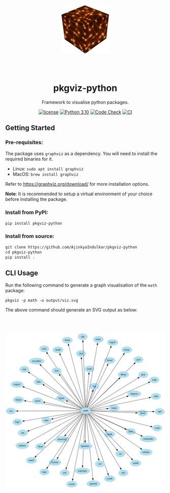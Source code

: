 <div align="center">

<img width="150px" src="https://raw.githubusercontent.com/AjinkyaIndulkar/pkgviz-python/main/assets/logo.png" alt="logo" style="padding-top:50px;padding-bottom:50px">

<h1> pkgviz-python </h1>

Framework to visualise python packages.

[![license](https://img.shields.io/badge/License-MIT-blue.svg)](https://github.com/AjinkyaIndulkar/pkgviz-python/dot/blob/main/LICENSE)
[![Python 3.10](https://img.shields.io/badge/python-3.10-blue.svg)](https://www.python.org/downloads/release/python-3106/)
[![Code Check](https://github.com/AjinkyaIndulkar/pkgviz-python/actions/workflows/code-check.yaml/badge.svg)](https://github.com/AjinkyaIndulkar/pkgviz-python/actions/workflows/code-check.yaml)
[![CI](https://github.com/AjinkyaIndulkar/pkgviz-python/actions/workflows/pkgviz-ci.yaml/badge.svg)](https://github.com/AjinkyaIndulkar/pkgviz-python/actions/workflows/pkgviz-ci.yaml)

</div>

## Getting Started

### Pre-requisites:

The package uses `graphviz` as a dependency. You will need to install the required binaries for it.

-   Linux: `sudo apt install graphviz`
-   MacOS: `brew install graphviz`

Refer to https://graphviz.org/download/ for more installation options.

**Note**: It is recommended to setup a virtual environment of your choice before installing the package.

### Install from PyPI:

```
pip install pkgviz-python
```

### Install from source:

```
git clone https://github.com/AjinkyaIndulkar/pkgviz-python
cd pkgviz-python
pip install .
```

## CLI Usage

Run the following command to generate a graph visualisation of the `math` package:

```
pkgviz -p math -o output/viz.svg
```

The above command should generate an SVG output as below:

<div align="center">

<img width="600px" src="https://raw.githubusercontent.com/AjinkyaIndulkar/pkgviz-python/main/assets/viz-demo.svg" alt="demo-viz" style="padding-top:50px;padding-bottom:50px">

</div>
